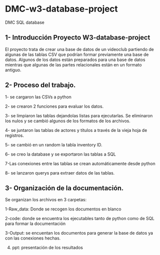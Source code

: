 # DMC-w3-database-project
DMC SQL database

## 1- Introducción Proyecto W3-database-project

El proyecto trata de crear una base de datos de un videoclub partiendo de algunas de las tablas CSV que podrían formar previamente una base de datos. Algunos de los datos están preparados para una base de datos mientras que algunas de las partes relacionales están en un formato antiguo. 

## 2- Proceso del trabajo.

1- se cargaron las CSVs a python

2- se crearon 2 funciones para evaluar los datos. 

3- se limpiaron las tablas dejandolas listas para ejecutarlas. Se eliminaron los nulos y se cambió algunos de los formatos de los archivos. 

4- se juntaron las tablas de actores y títulos a través de la vieja hoja de registros.
 
5- se cambió en un random la tabla inventory ID.

6- se creo la database y se exportaron las tablas a SQL

7-Las conexiones entre las tablas se crean automáticamente desde python

8- se lanzaron querys para extraer datos de las tablas. 


## 3- Organización de la documentación. 

Se organizan los archivos en 3 carpetas: 

1-Raw_data: Donde se recogen los documentos en blanco

2-code: donde se encuentra los ejecutables tanto de python como de SQL para formar la documentación

3-Output: se encuentan los documentos para generar la base de datos ya con las conexiones hechas. 

4. ppt: presentación de los resultados

